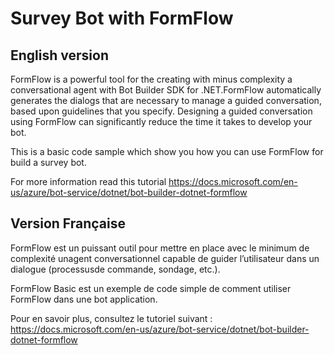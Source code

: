 # Survey Bot with FormFlow

## English version

FormFlow is a powerful tool for the creating with minus complexity a conversational agent with Bot Builder SDK for .NET.FormFlow automatically generates the dialogs that are necessary to manage a guided conversation, based upon guidelines that you specify. Designing a guided conversation using FormFlow can significantly reduce the time it takes to develop your bot.

This is a basic code sample which show you how you can use FormFlow for build a survey bot.

For more information read this tutorial https://docs.microsoft.com/en-us/azure/bot-service/dotnet/bot-builder-dotnet-formflow

## Version Française

FormFlow est un puissant outil pour mettre en place avec le minimum de complexité unagent conversationnel capable de guider l’utilisateur dans un dialogue (processusde commande, sondage, etc.).

FormFlow Basic est un exemple de code simple de comment utiliser FormFlow dans une bot application. 

Pour en savoir plus, consultez le tutoriel suivant : https://docs.microsoft.com/en-us/azure/bot-service/dotnet/bot-builder-dotnet-formflow
